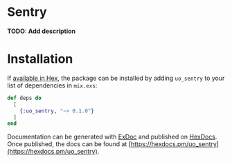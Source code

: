 # Sentry

**TODO: Add description**

# Installation

If [available in Hex](https://hex.pm/docs/publish), the package can be installed
by adding `uo_sentry` to your list of dependencies in `mix.exs`:

```elixir
def deps do
  [
    {:uo_sentry, "~> 0.1.0"}
  ]
end
```

Documentation can be generated with [ExDoc](https://github.com/elixir-lang/ex_doc)
and published on [HexDocs](https://hexdocs.pm). Once published, the docs can
be found at [https://hexdocs.pm/uo_sentry](https://hexdocs.pm/uo_sentry).
